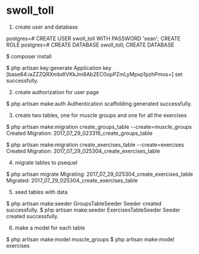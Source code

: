# swoll_toll

1. create user and database

postgres=# CREATE USER swoll_toll WITH PASSWORD 'sean';
CREATE ROLE
postgres=# CREATE DATABASE swoll_toll;
CREATE DATABASE

$ composer install

$ php artisan key:generate
Application key [base64:iaZZZQRXmbdtVKkJm8Ab2EC0opPZmLyMpxp1pzhPmos=] set successfully.

2. create authorization for user page

$ php artisan make:auth
Authentication scaffolding generated successfully.

3. create two tables, one for muscle groups and one for all the exercises

$ php artisan make:migration create_groups_table --create=muscle_groups
Created Migration: 2017_07_29_023316_create_groups_table

$ php artisan make:migration create_exercises_table --create=exercises
Created Migration: 2017_07_29_025304_create_exercises_table

4. migrate tables to psequel

$ php artisan migrate
Migrating: 2017_07_29_025304_create_exercises_table
Migrated:  2017_07_29_025304_create_exercises_table

5. seed tables with data

$ php artisan make:seeder GroupsTableSeeder
Seeder created successfully.
$ php artisan make:seeder ExercisesTableSeeder
Seeder created successfully.

6. make a model for each table

$ php artisan make:model muscle_groups
$ php artisan make:model exercises



